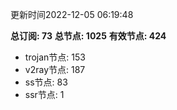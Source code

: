 更新时间2022-12-05 06:19:48

**总订阅: 73**
**总节点: 1025**
**有效节点: 424**
- trojan节点: 153
- v2ray节点: 187
- ss节点: 83
- ssr节点: 1
